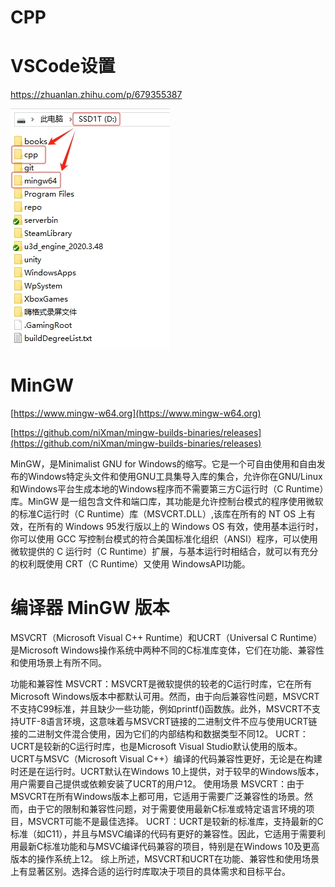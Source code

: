 # CPP

# VSCode设置

https://zhuanlan.zhihu.com/p/679355387

![](1.png)

# MinGW

[https://www.mingw-w64.org](https://www.mingw-w64.org)

[https://github.com/niXman/mingw-builds-binaries/releases](https://github.com/niXman/mingw-builds-binaries/releases)

MinGW，是Minimalist GNU for Windows的缩写。它是一个可自由使用和自由发布的Windows特定头文件和使用GNU工具集导入库的集合，允许你在GNU/Linux和Windows平台生成本地的Windows程序而不需要第三方C运行时（C Runtime）库。MinGW 是一组包含文件和端口库，其功能是允许控制台模式的程序使用微软的标准C运行时（C Runtime）库（MSVCRT.DLL）,该库在所有的 NT OS 上有效，在所有的 Windows 95发行版以上的 Windows OS 有效，使用基本运行时，你可以使用 GCC 写控制台模式的符合美国标准化组织（ANSI）程序，可以使用微软提供的 C 运行时（C Runtime）扩展，与基本运行时相结合，就可以有充分的权利既使用 CRT（C Runtime）又使用 WindowsAPI功能。

# 编译器 MinGW 版本

‌MSVCRT（Microsoft Visual C++ Runtime）和UCRT（Universal C Runtime）是Microsoft Windows操作系统中两种不同的C标准库变体，它们在功能、兼容性和使用场景上有所不同。‌

功能和兼容性
‌MSVCRT‌：MSVCRT是微软提供的较老的C运行时库，它在所有Microsoft Windows版本中都默认可用。然而，由于向后兼容性问题，MSVCRT不支持C99标准，并且缺少一些功能，例如printf()函数族。此外，MSVCRT不支持UTF-8语言环境，这意味着与MSVCRT链接的二进制文件不应与使用UCRT链接的二进制文件混合使用，因为它们的内部结构和数据类型不同‌12。
‌UCRT‌：UCRT是较新的C运行时库，也是Microsoft Visual Studio默认使用的版本。UCRT与MSVC（Microsoft Visual C++）编译的代码兼容性更好，无论是在构建时还是在运行时。UCRT默认在Windows 10上提供，对于较早的Windows版本，用户需要自己提供或依赖安装了UCRT的用户‌12。
使用场景
‌MSVCRT‌：由于MSVCRT在所有Windows版本上都可用，它适用于需要广泛兼容性的场景。然而，由于它的限制和兼容性问题，对于需要使用最新C标准或特定语言环境的项目，MSVCRT可能不是最佳选择。
‌UCRT‌：UCRT是较新的标准库，支持最新的C标准（如C11），并且与MSVC编译的代码有更好的兼容性。因此，它适用于需要利用最新C标准功能和与MSVC编译代码兼容的项目，特别是在Windows 10及更高版本的操作系统上‌12。
综上所述，‌MSVCRT和UCRT在功能、兼容性和使用场景上有显著区别‌。选择合适的运行时库取决于项目的具体需求和目标平台。